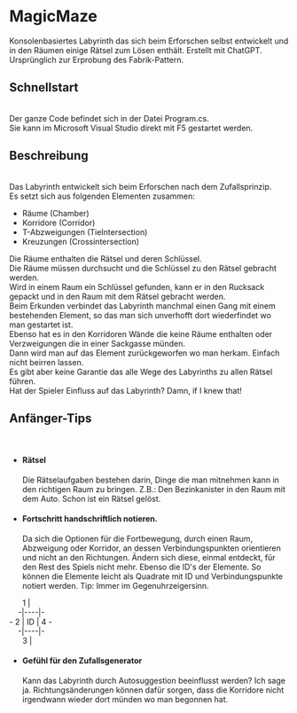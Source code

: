 # MagicMaze
Konsolenbasiertes Labyrinth das sich beim Erforschen selbst entwickelt und in den Räumen einige Rätsel zum Lösen enthält. Erstellt mit ChatGPT. Ursprünglich zur Erprobung des Fabrik-Pattern.

<b><h2>Schnellstart</h2></b><br>
Der ganze Code befindet sich in der Datei Program.cs.<br>
Sie kann im Microsoft Visual Studio direkt mit F5 gestartet werden.
<b><h2>Beschreibung</h2></b><br>
Das Labyrinth entwickelt sich beim Erforschen nach dem Zufallsprinzip.<br>
Es setzt sich aus folgenden Elementen zusammen:<br>
* Räume (Chamber)
* Korridore (Corridor)
* T-Abzweigungen (TieIntersection)
* Kreuzungen (Crossintersection)

Die Räume enthalten die Rätsel und deren Schlüssel.<br>
Die Räume müssen durchsucht und die Schlüssel zu den Rätsel gebracht werden.<br>
Wird in einem Raum ein Schlüssel gefunden, kann er in den Rucksack gepackt und in den Raum mit dem Rätsel gebracht werden.<br>
Beim Erkunden verbindet das Labyrinth manchmal einen Gang mit einem bestehenden Element, so das man sich unverhofft dort wiederfindet wo man gestartet ist.<br>
Ebenso hat es in den Korridoren Wände die keine Räume enthalten oder Verzweigungen die in einer Sackgasse münden.<br>
Dann wird man auf das Element zurückgeworfen wo man herkam. Einfach nicht beirren lassen.<br>
Es gibt aber keine Garantie das alle Wege des Labyrinths zu allen Rätsel führen.<br>
Hat der Spieler Einfluss auf das Labyrinth? Damn, if I knew that!

<b><h2>Anfänger-Tips</h2></b><br>
* <h4>Rätsel</h4>Die Rätselaufgaben bestehen darin, Dinge die man mitnehmen kann in den richtigen Raum zu bringen. Z.B.: Den Bezinkanister in den Raum mit dem Auto. Schon ist ein Rätsel gelöst.
* <h4>Fortschritt handschriftlich notieren.</h4>Da sich die Optionen für die Fortbewegung, durch einen Raum, Abzweigung oder Korridor, an dessen Verbindungspunkten orientieren und nicht an den Richtungen. Ändern sich diese, einmal entdeckt, für den Rest des Spiels nicht mehr. Ebenso die ID's der Elemente. So können die Elemente leicht als Quadrate mit ID und Verbindungspunkte notiert werden. Tip: Immer im Gegenuhrzeigersinn.<br>
&#160;&#160;&#160;&#160;&#160;&#160;1&#160;&#124;<br>
&#160;&#160;&#160;&#160;&#45;&#124;&#45;&#45;&#45;&#45;&#124;&#45;<br>
&#45;&#160;2&#160;&#124;&#160;ID&#160;&#124;&#160;4&#160;&#45;<br>
&#160;&#160;&#160;&#160;&#45;&#124;&#45;&#45;&#45;&#45;&#124;&#45;<br>
&#160;&#160;&#160;&#160;&#160;&#160;3&#160;&#124;<br>

* <h4>Gefühl für den Zufallsgenerator</h4>Kann das Labyrinth durch Autosuggestion beeinflusst werden? Ich sage ja. Richtungsänderungen können dafür sorgen, dass die Korridore nicht irgendwann wieder dort münden wo man begonnen hat.  
